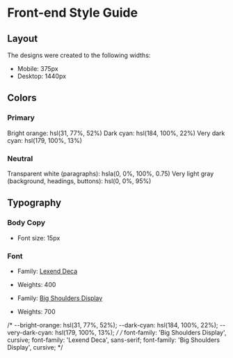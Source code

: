 # Front-end Style Guide

## Layout

The designs were created to the following widths:

- Mobile: 375px
- Desktop: 1440px

## Colors

### Primary

Bright orange: hsl(31, 77%, 52%)
Dark cyan: hsl(184, 100%, 22%)
Very dark cyan: hsl(179, 100%, 13%)

### Neutral

Transparent white (paragraphs): hsla(0, 0%, 100%, 0.75)
Very light gray (background, headings, buttons): hsl(0, 0%, 95%)

## Typography

### Body Copy

- Font size: 15px

### Font

- Family: [Lexend Deca](https://fonts.google.com/specimen/Lexend+Deca)
- Weights: 400


- Family: [Big Shoulders Display](https://fonts.google.com/specimen/Big+Shoulders+Display)
- Weights: 700

/* --bright-orange: hsl(31, 77%, 52%);
--dark-cyan: hsl(184, 100%, 22%);
--very-dark-cyan: hsl(179, 100%, 13%); */
/* 
font-family: 'Big Shoulders Display', cursive;
font-family: 'Lexend Deca', sans-serif;
font-family: 'Big Shoulders Display', cursive;  */